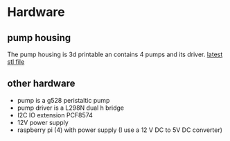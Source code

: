 # Hardware
## pump housing
The pump housing is 3d printable an contains 4 pumps and its driver.
[latest stl file](peristaltic_pump_g528/g528_mount-Fusion008%20%28Solid%29.stl)
## other hardware
- pump is a g528 peristaltic pump
- pump driver is a L298N dual h bridge
- I2C IO extension PCF8574
- 12V power supply
- raspberry pi (4) with power supply (I use a 12 V DC to 5V DC converter)